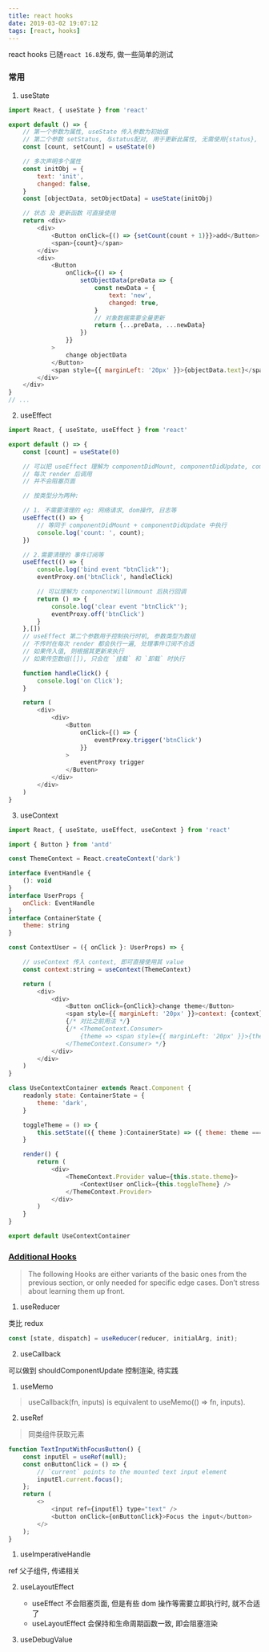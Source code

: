```yaml
---
title: react hooks
date: 2019-03-02 19:07:12
tags: [react, hooks]
---
```


react hooks 已随`react 16.8`发布, 做一些简单的测试

### 常用

1. useState

```js
import React, { useState } from 'react'

export default () => {
    // 第一个参数为属性, useState 传入参数为初始值
    // 第二个参数 setStatus, 与status配对, 用于更新此属性, 无需使用{status}, 只需要传输更新的值
    const [count, setCount] = useState(0)

    // 多次声明多个属性
    const initObj = {
        text: 'init',
        changed: false,
    }
    const [objectData, setObjectData] = useState(initObj)

    // 状态 及 更新函数 可直接使用
    return <div>
        <div>
            <Button onClick={() => {setCount(count + 1)}}>add</Button>
            <span>{count}</span>
        </div>
        <div>
            <Button
                onClick={() => {
                    setObjectData(preData => {
                        const newData = {
                            text: 'new',
                            changed: true,
                        }
                        // 对象数据需要全量更新
                        return {...preData, ...newData}
                    })
                }}
            >
                change objectData
            </Button>
            <span style={{ marginLeft: '20px' }}>{objectData.text}</span>
        </div>
    </div>
}
// ...
```

2. useEffect

```js
import React, { useState, useEffect } from 'react'

export default () => {
    const [count] = useState(0)

    // 可以把 useEffect 理解为 componentDidMount, componentDidUpdate, componentWillUnmount 的整合.
    // 每次 render 后调用
    // 并不会阻塞页面

    // 按类型分为两种:

    // 1. 不需要清理的 eg: 网络请求, dom操作, 日志等
    useEffect(() => {
        // 等同于 componentDidMount + componentDidUpdate 中执行
        console.log('count: ', count);
    })

    // 2.需要清理的 事件订阅等
    useEffect(() => {
        console.log('bind event "btnClick"');
        eventProxy.on('btnClick', handleClick)

        // 可以理解为 componentWillUnmount 后执行回调
        return () => {
            console.log('clear event "btnClick"');
            eventProxy.off('btnClick')
        }
    },[])
    // useEffect 第二个参数用于控制执行时机, 参数类型为数组
    // 不传时在每次 render 都会执行一遍, 处理事件订阅不合适
    // 如果传入值, 则根据其更新来执行
    // 如果传空数组([]), 只会在 `挂载` 和 `卸载` 时执行

    function handleClick() {
        console.log('on Click');
    }

    return (
        <div>
            <div>
                <Button
                    onClick={() => {
                        eventProxy.trigger('btnClick')
                    }}
                >
                    eventProxy trigger
                </Button>
            </div>
        </div>
    )
}
```

3. useContext

```js
import React, { useState, useEffect, useContext } from 'react'

import { Button } from 'antd'

const ThemeContext = React.createContext('dark')

interface EventHandle {
    (): void
}
interface UserProps {
    onClick: EventHandle
}
interface ContainerState {
    theme: string
}

const ContextUser = ({ onClick }: UserProps) => {

    // useContext 传入 context, 即可直接使用其 value
    const context:string = useContext(ThemeContext)

    return (
        <div>
            <div>
                <Button onClick={onClick}>change theme</Button>
                <span style={{ marginLeft: '20px' }}>context: {context}</span>
                {/* 对比之前用法 */}
                {/* <ThemeContext.Consumer>
                    {theme => <span style={{ marginLeft: '20px' }}>{theme}</span>}
                </ThemeContext.Consumer> */}
            </div>
        </div>
    )
}

class UseContextContainer extends React.Component {
    readonly state: ContainerState = {
        theme: 'dark',
    }

    toggleTheme = () => {
        this.setState(({ theme }:ContainerState) => ({ theme: theme === 'dark' ? 'light' : 'dark' }))
    }

    render() {
        return (
            <div>
                <ThemeContext.Provider value={this.state.theme}>
                    <ContextUser onClick={this.toggleTheme} />
                </ThemeContext.Provider>
            </div>
        )
    }
}

export default UseContextContainer
```

### [Additional Hooks](https://reactjs.org/docs/hooks-reference.html#additional-hooks)

> The following Hooks are either variants of the basic ones from the previous section, or only needed for specific edge cases. Don’t stress about learning them up front.

1. useReducer

类比 redux
```js
const [state, dispatch] = useReducer(reducer, initialArg, init);
```

2. useCallback

可以做到 shouldComponentUpdate 控制渲染, 待实践

1. useMemo

> useCallback(fn, inputs) is equivalent to useMemo(() => fn, inputs).

2. useRef

> 同类组件获取元素

```js 官网示例
function TextInputWithFocusButton() {
    const inputEl = useRef(null);
    const onButtonClick = () => {
        // `current` points to the mounted text input element
        inputEl.current.focus();
    };
    return (
        <>
            <input ref={inputEl} type="text" />
            <button onClick={onButtonClick}>Focus the input</button>
        </>
    );
}
```

1. useImperativeHandle

ref 父子组件, 传递相关

2. useLayoutEffect

    - useEffect 不会阻塞页面, 但是有些 dom 操作等需要立即执行时, 就不合适了
    - useLayoutEffect 会保持和生命周期函数一致, 即会阻塞渲染

3. useDebugValue




